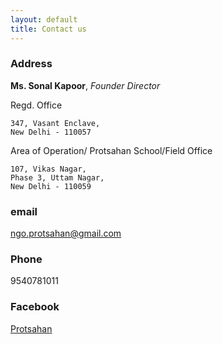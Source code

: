 ```yaml
---
layout: default
title: Contact us
---
```

### Address
**Ms. Sonal Kapoor**, *Founder Director*

Regd. Office

    347, Vasant Enclave,
    New Delhi - 110057

Area of Operation/ Protsahan School/Field Office

    107, Vikas Nagar,
    Phase 3, Uttam Nagar,
    New Delhi - 110059

### email
<ngo.protsahan@gmail.com>

### Phone
9540781011

### Facebook
[Protsahan](https://www.facebook.com/Protsahan)
